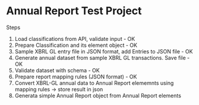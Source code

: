 # Annual Report Test Project

Steps

1. Load classifications from API, validate input - OK
2. Prepare Classification and its element object - OK
3. Sample XBRL GL entry file in JSON format, add Entries to JSON file - OK
4. Generate annual dataset from sample XBRL GL transactions. Save file - OK
5. Validate dataset with schema - OK
6. Prepare report mapping rules (JSON format) - OK
7. Convert XBRL-GL annual data to Annual Report elememnts using mapping rules -> store result in json
8. Generata simple Annual Report object from Annual Report elements
